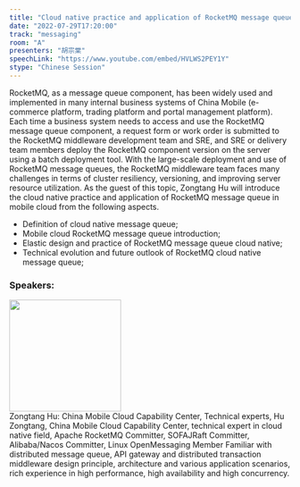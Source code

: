 ```yaml
---
title: "Cloud native practice and application of RocketMQ message queue in mobile cloud"
date: "2022-07-29T17:20:00"
track: "messaging"
room: "A"
presenters: "胡宗棠"
speechLink: "https://www.youtube.com/embed/HVLWS2PEY1Y"
stype: "Chinese Session"
---
```

RocketMQ, as a message queue component, has been widely used and implemented in many internal business systems of China Mobile (e-commerce platform, trading platform and portal management platform). Each time a business system needs to access and use the RocketMQ message queue component, a request form or work order is submitted to the RocketMQ middleware development team and SRE, and SRE or delivery team members deploy the RocketMQ component version on the server using a batch deployment tool.
With the large-scale deployment and use of RocketMQ message queues, the RocketMQ middleware team faces many challenges in terms of cluster resiliency, versioning, and improving server resource utilization.
As the guest of this topic, Zongtang Hu will introduce the cloud native practice and application of RocketMQ message queue in mobile cloud from the following aspects.
 - Definition of cloud native message queue;
 - Mobile cloud RocketMQ message queue introduction;
 -  Elastic design and practice of RocketMQ message queue cloud native;
 -  Technical evolution and future outlook of RocketMQ cloud native message queue;
 ### Speakers: 
 <img src="images/speaker/1234.png" width="200" /><br>Zongtang Hu: China Mobile Cloud Capability Center, Technical experts, Hu Zongtang, China Mobile Cloud Capability Center, technical expert in cloud native field,
Apache RocketMQ Committer, SOFAJRaft Committer,
Alibaba/Nacos Committer, Linux OpenMessaging Member
Familiar with distributed message queue, API gateway and distributed transaction middleware design principle, architecture and various application scenarios, rich experience in high performance, high availability and high concurrency.

 